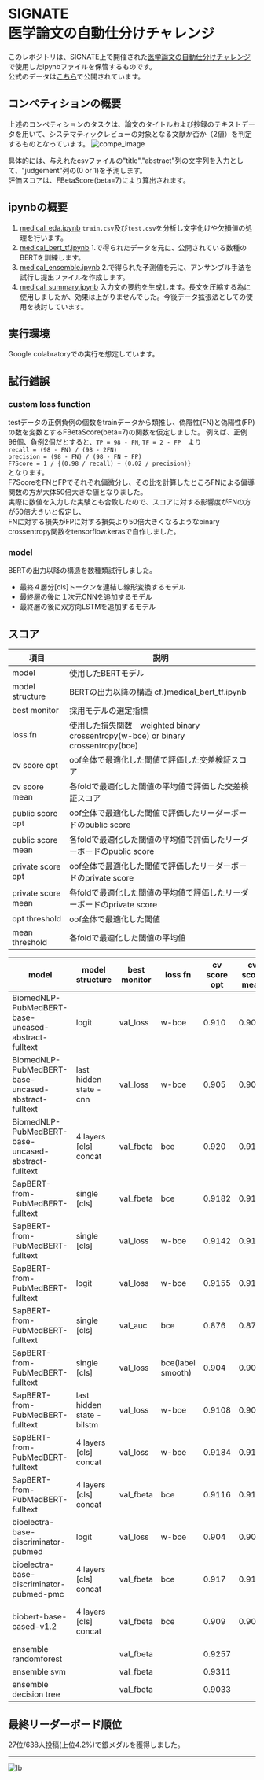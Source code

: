 # SIGNATE　<br>医学論文の自動仕分けチャレンジ
このレポジトリは、SIGNATE上で開催された[医学論文の自動仕分けチャレンジ](https://signate.jp/competitions/471)で使用したipynbファイルを保管するものです。<br>
公式のデータは[こちら](https://signate.jp/competitions/471/data)で公開されています。

## コンペティションの概要
上述のコンペティションのタスクは、論文のタイトルおよび抄録のテキストデータを用いて、システマティックレビューの対象となる文献か否か（2値）を判定するものとなっています。
![compe_image](https://user-images.githubusercontent.com/81244428/140285668-f7fe0e85-d000-4ea7-833c-a79b4e50fdfc.png)

具体的には、与えれたcsvファイルの"title","abstract"列の文字列を入力として、"judgement"列の(0 or 1)を予測します。<br>
評価スコアは、FBetaScore(beta=7)により算出されます。

## ipynbの概要
1. [medical_eda.ipynb](medical_eda.ipynb) `train.csv`及び`test.csv`を分析し文字化けや欠損値の処理を行います。
2. [medical_bert_tf.ipynb](medical_bert_tf.ipynb) 1.で得られたデータを元に、公開されている数種のBERTを訓練します。
3. [medical_ensemble.ipynb](medical_ensemble.ipynb) 2.で得られた予測値を元に、アンサンブル手法を試行し提出ファイルを作成します。
4. [medical_summary.ipynb](medical_summary.ipynb) 入力文の要約を生成します。長文を圧縮する為に使用しましたが、効果は上がりませんでした。今後データ拡張法としての使用を検討しています。
## 実行環境
Google colabratoryでの実行を想定しています。

## 試行錯誤
### custom loss function
testデータの正例負例の個数をtrainデータから類推し、偽陰性(FN)と偽陽性(FP)の数を変数とするFBetaScore(beta=7)の関数を仮定しました。
例えば、正例98個、負例2個だとすると、`TP = 98 - FN`, `TF = 2 - FP`　より<br>
`recall = (98 - FN) / (98 - 2FN)`<br>
`precision = (98 - FN) / (98 - FN + FP)`<br>
`F7Score = 1 / {(0.98 / recall) + (0.02 / precision)}`<br>
となります。<br>
F7ScoreをFNとFPでそれぞれ偏微分し、その比を計算したところFNによる偏導関数の方が大体50倍大きな値となりました。<br>
実際に数値を入力した実験とも合致したので、スコアに対する影響度がFNの方が50倍大きいと仮定し、<br>
FNに対する損失がFPに対する損失より50倍大きくなるようなbinary crossentropy関数をtensorflow.kerasで自作しました。
### model
BERTの出力以降の構造を数種類試行しました。<br>
 - 最終４層分[cls]トークンを連結し線形変換するモデル
 - 最終層の後に１次元CNNを追加するモデル
 - 最終層の後に双方向LSTMを追加するモデル


## スコア
|項目|説明|
|----|----|
|model|使用したBERTモデル|
|model structure|BERTの出力以降の構造 cf.)medical_bert_tf.ipynb|
|best monitor|採用モデルの選定指標|
|loss fn|使用した損失関数　weighted binary crossentropy(w-bce) or binary crossentropy(bce)|
|cv score opt|oof全体で最適化した閾値で評価した交差検証スコア|
|cv score mean|各foldで最適化した閾値の平均値で評価した交差検証スコア|
|public score opt|oof全体で最適化した閾値で評価したリーダーボードのpublic score|
|public score mean|各foldで最適化した閾値の平均値で評価したリーダーボードのpublic score|
|private score opt|oof全体で最適化した閾値で評価したリーダーボードのprivate score|
|private score mean|各foldで最適化した閾値の平均値で評価したリーダーボードのprivate score|
|opt threshold|oof全体で最適化した閾値|
|mean threshold|各foldで最適化した閾値の平均値|


|model|model structure|best monitor|loss fn|cv score<br>opt|cv score<br>mean|public score<br>opt|public score<br>mean|private score<br>opt|private score<br>mean|opt threshold|mean threshold|note|
| ----|----|----|----|----|----|----|----|----|----|----|----|----|
|BiomedNLP-PubMedBERT-base-uncased-abstract-fulltext|logit|val_loss|w-bce|0.910|0.907|0.899|0.914|0.927|0.923|0.4537|0.3314||
|BiomedNLP-PubMedBERT-base-uncased-abstract-fulltext|last hidden state - cnn|val_loss|w-bce|0.905|0.904|0.906|0.903|0.931|0.923|0.428|0.262||
|BiomedNLP-PubMedBERT-base-uncased-abstract-fulltext|4 layers [cls] concat|val_fbeta|bce|0.920|0.914|0.911|-|0.936|-|0.12|0.247|use summary insted of text|
|SapBERT-from-PubMedBERT-fulltext|single [cls]|val_fbeta|bce|0.9182|0.9105|0.9024|0.9009|0.9185|0.9201|0.016|0.026||
|SapBERT-from-PubMedBERT-fulltext|single [cls]|val_loss|w-bce|0.9142|0.9151|0.8998|0.9052|0.9309|0.9279|0.471|0.3933||
|SapBERT-from-PubMedBERT-fulltext|logit|val_loss|w-bce|0.9155|0.9152|0.9045|0.8835|0.9336|0.9217|0.4335|0.6317||
|SapBERT-from-PubMedBERT-fulltext|single [cls]|val_auc|bce|0.876|0.873|0.884|0.887|0.895|0.927|0.031|0.109||
|SapBERT-from-PubMedBERT-fulltext|single [cls]|val_loss|bce(label smooth)|0.904|0.9015|0.898|-|0.9127|-|0.079|0.105||
|SapBERT-from-PubMedBERT-fulltext|last hidden state - bilstm|val_loss|w-bce|0.9108|0.9095|0.898|0.9013|0.9338|0.9338|0.424|0.407||
|SapBERT-from-PubMedBERT-fulltext|4 layers [cls] concat|val_loss|w-bce|0.9184|0.9157|0.888|0.9016|0.9224|0.930|0.539|0.4315||
|SapBERT-from-PubMedBERT-fulltext|4 layers [cls] concat|val_fbeta|bce|0.9116|0.9106|0.910|0.906|0.9124|0.921|0.1012|0.1446|use summary insted of text|
|bioelectra-base-discriminator-pubmed|logit|val_loss|w-bce|0.904|0.9005|0.9019|0.9028|0.9203|0.9209|0.539|0.5472||
|bioelectra-base-discriminator-pubmed-pmc|4 layers [cls] concat|val_fbeta|bce|0.917|0.9104|0.898|-|0.9064|-|0.135|0.366|use summary insted of text|
|biobert-base-cased-v1.2|4 layers [cls] concat|val_fbeta|bce|0.909|0.908|0.8989|-|0.9103|-|-|-|use summary insted of text|
|ensemble randomforest||val_fbeta||0.9257||0.9186||0.9324|||||
|ensemble svm||val_fbeta||0.9311||0.9099||0.9363|||||
|ensemble decision tree||val_fbeta||0.9033||0.8994||0.9276|||||
## 最終リーダーボード順位
 27位/638人投稿(上位4.2%)で銀メダルを獲得しました。
 ***
![lb](https://user-images.githubusercontent.com/81244428/140251832-70cd89d0-0b95-4d15-b36f-1fd8da0d174e.PNG)
